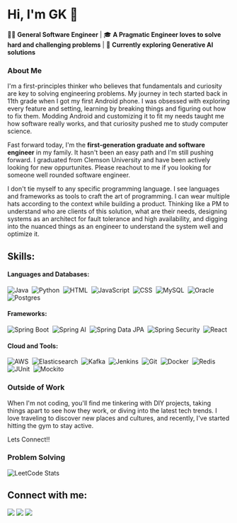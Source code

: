# Hi, I'm GK 👋
 
👨‍💻 **General Software Engineer** | 🎓 **A Pragmatic Engineer loves to solve hard and challenging problems** | 🚀 **Currently exploring Generative AI solutions**

### About Me
 
I'm a first-principles thinker who believes that fundamentals and curiosity are key to solving engineering problems. My journey in tech started back in 11th grade when I got my first Android phone. I was obsessed with exploring every feature and setting, learning by breaking things and figuring out how to fix them. Modding Android and customizing it to fit my needs taught me how software really works, and that curiosity pushed me to study computer science.

Fast forward today, I'm the **first-generation graduate and software engineer** in my family. It hasn't been an easy path and I'm still pushing forward. I graduated from Clemson University and have been actively looking for new oppurtunites. Please reachout to me if you looking for someone well rounded software engineer.

I don't tie myself to any specific programming language. I see languages and frameworks as tools to craft the art of programming. I can wear multiple hats according to the context while building a product. Thinking like a PM to understand who are clients of this solution, what are their needs, designing systems as an architect for fault tolerance and high availability, and digging into the nuanced things as an engineer to understand the system well and optimize it.

## Skills:

#### Languages and Databases:
![Java](https://img.shields.io/badge/Java-ED8B00?style=for-the-badge&logo=java&logoColor=white)&nbsp;
![Python](https://img.shields.io/badge/Python-3776AB?style=for-the-badge&logo=python&logoColor=white)&nbsp;
![HTML](https://img.shields.io/badge/HTML-239120?style=for-the-badge&logo=html5&logoColor=white)&nbsp;
![JavaScript](https://img.shields.io/badge/JavaScript-323330?style=for-the-badge&logo=javascript&logoColor=white)&nbsp;
![CSS](https://img.shields.io/badge/CSS-1572B6?style=for-the-badge&logo=css3&logoColor=white)&nbsp;
![MySQL](https://img.shields.io/badge/MySQL-00000F?style=for-the-badge&logo=mysql&logoColor=white)&nbsp;
![Oracle](https://img.shields.io/badge/Oracle-F80000?style=for-the-badge&logo=oracle&logoColor=white)&nbsp;
![Postgres](https://img.shields.io/badge/Postgres-316192?style=for-the-badge&logo=postgresql&logoColor=white)

#### Frameworks:
![Spring Boot](https://img.shields.io/badge/Spring_Boot-6DB33F?style=for-the-badge&logo=spring-boot&logoColor=white)&nbsp;
![Spring AI](https://img.shields.io/badge/Spring_AI-FF6F00?style=for-the-badge&logo=spring&logoColor=white)&nbsp;
![Spring Data JPA](https://img.shields.io/badge/Spring_Data_JPA-6DB33F?style=for-the-badge&logo=spring&logoColor=white)&nbsp;
![Spring Security](https://img.shields.io/badge/Spring_Security-6DB33F?style=for-the-badge&logo=spring&logoColor=white)&nbsp;
![React](https://img.shields.io/badge/React-20232A?style=for-the-badge&logo=react&logoColor=61DAFB)

#### Cloud and Tools:
![AWS](https://img.shields.io/badge/AWS-232F3E?style=for-the-badge&logo=amazon-aws&logoColor=white)&nbsp;
![Elasticsearch](https://img.shields.io/badge/Elasticsearch-005571?style=for-the-badge&logo=elasticsearch&logoColor=white)&nbsp;
![Kafka](https://img.shields.io/badge/Kafka-231F20?style=for-the-badge&logo=apache-kafka&logoColor=white)&nbsp;
![Jenkins](https://img.shields.io/badge/Jenkins-D24939?style=for-the-badge&logo=jenkins&logoColor=white)&nbsp;
![Git](https://img.shields.io/badge/Git-F05032?style=for-the-badge&logo=git&logoColor=white)&nbsp;
![Docker](https://img.shields.io/badge/Docker-2496ED?style=for-the-badge&logo=docker&logoColor=white)&nbsp;
![Redis](https://img.shields.io/badge/Redis-DC382D?style=for-the-badge&logo=redis&logoColor=white)&nbsp;
![JUnit](https://img.shields.io/badge/JUnit-25A162?style=for-the-badge&logo=junit5&logoColor=white)&nbsp;
![Mockito](https://img.shields.io/badge/Mockito-25A162?style=for-the-badge&logo=mockito&logoColor=white)


### Outside of Work
When I'm not coding, you'll find me tinkering with DIY projects, taking things apart to see how they work, or diving into the latest tech trends. I love traveling to discover new places and cultures, and recently, I've started hitting the gym to stay active.

Lets Connect!!

### Problem Solving
![LeetCode Stats](https://leetcard.jacoblin.cool/gpuligundla?theme=dark&font=Source%20Code%20Pro&ext=heatmap)

## Connect with me:

<p align = "center">

[<img src="https://img.shields.io/badge/linkedin-%2312100E.svg?&style=for-the-badge&logo=linkedin&logoColor=white&color=black" />](https://www.linkedin.com/in/gpuligundla)
[<img src="https://img.shields.io/badge/leetcode-%2312100E.svg?&style=for-the-badge&logo=leetcode&logoColor=white&color=black" />](https://leetcode.com/u/gpuligundla/)
[<img src="https://img.shields.io/badge/X-%23000000.svg?style=for-the-badge&logo=X&logoColor=white" />](https://x.com/geethakrishna_p)
</p>